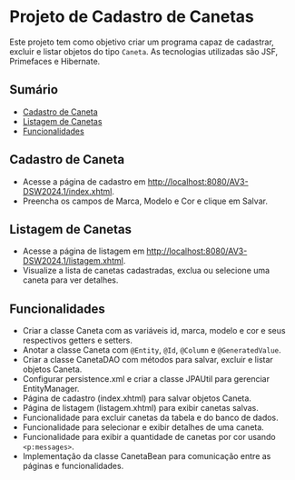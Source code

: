 # Projeto de Cadastro de Canetas


Este projeto tem como objetivo criar um programa capaz de cadastrar, excluir e listar objetos do tipo `Caneta`. As tecnologias utilizadas são JSF, Primefaces e Hibernate.

## Sumário

- [Cadastro de Caneta](#cadastro-de-caneta)
- [Listagem de Canetas](#listagem-de-canetas)
- [Funcionalidades](#funcionalidades)

## Cadastro de Caneta

- Acesse a página de cadastro em [http://localhost:8080/AV3-DSW2024.1/index.xhtml](http://localhost:8080/AV3-DSW2024.1/index.xhtml).
- Preencha os campos de Marca, Modelo e Cor e clique em Salvar.

## Listagem de Canetas

- Acesse a página de listagem em [http://localhost:8080/AV3-DSW2024.1/listagem.xhtml](http://localhost:8080/AV3-DSW2024.1/listagem.xhtml).
- Visualize a lista de canetas cadastradas, exclua ou selecione uma caneta para ver detalhes.

## Funcionalidades

- Criar a classe Caneta com as variáveis id, marca, modelo e cor e seus respectivos getters e setters.
- Anotar a classe Caneta com `@Entity`, `@Id`, `@Column` e `@GeneratedValue`.
- Criar a classe CanetaDAO com métodos para salvar, excluir e listar objetos Caneta.
- Configurar persistence.xml e criar a classe JPAUtil para gerenciar EntityManager.
- Página de cadastro (index.xhtml) para salvar objetos Caneta.
- Página de listagem (listagem.xhtml) para exibir canetas salvas.
- Funcionalidade para excluir canetas da tabela e do banco de dados.
- Funcionalidade para selecionar e exibir detalhes de uma caneta.
- Funcionalidade para exibir a quantidade de canetas por cor usando `<p:messages>`.
- Implementação da classe CanetaBean para comunicação entre as páginas e funcionalidades.
